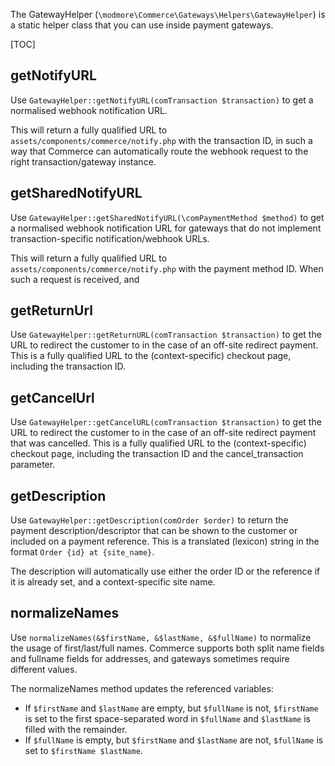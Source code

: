 The GatewayHelper (`\modmore\Commerce\Gateways\Helpers\GatewayHelper`) is a static helper class that you can use inside payment gateways. 

[TOC]

## getNotifyURL

Use `GatewayHelper::getNotifyURL(comTransaction $transaction)` to get a normalised webhook notification URL. 

This will return a fully qualified URL to `assets/components/commerce/notify.php` with the transaction ID, in such a way that Commerce can automatically route the webhook request to the right transaction/gateway instance. 

## getSharedNotifyURL

Use `GatewayHelper::getSharedNotifyURL(\comPaymentMethod $method)` to get a normalised webhook notification URL for gateways that do not implement transaction-specific notification/webhook URLs. 

This will return a fully qualified URL to `assets/components/commerce/notify.php` with the payment method ID. When such a request is received, and 

## getReturnUrl

Use `GatewayHelper::getReturnURL(comTransaction $transaction)` to get the URL to redirect the customer to in the case of an off-site redirect payment. This is a fully qualified URL to the (context-specific) checkout page, including the transaction ID. 

## getCancelUrl

Use `GatewayHelper::getCancelURL(comTransaction $transaction)` to get the URL to redirect the customer to in the case of an off-site redirect payment that was cancelled. This is a fully qualified URL to the (context-specific) checkout page, including the transaction ID and the cancel_transaction parameter. 

## getDescription

Use `GatewayHelper::getDescription(comOrder $order)` to return the payment description/descriptor that can be shown to the customer or included on a payment reference. This is a translated (lexicon) string in the format `Order {id} at {site_name}`.

The description will automatically use either the order ID or the reference if it is already set, and a context-specific site name.

## normalizeNames

Use `normalizeNames(&$firstName, &$lastName, &$fullName)` to normalize the usage of first/last/full names. Commerce supports both split name fields and fullname fields for addresses, and gateways sometimes require different values.

The normalizeNames method updates the referenced variables:

- If `$firstName` and `$lastName` are empty, but `$fullName` is not, `$firstName` is set to the first space-separated word in `$fullName` and `$lastName` is filled with the remainder. 
- If `$fullName` is empty, but `$firstName` and `$lastName` are not, `$fullName` is set to `$firstName $lastName`. 


